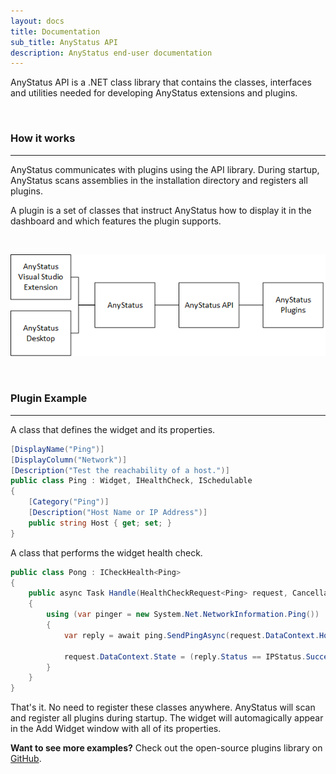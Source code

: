 ```yaml
---
layout: docs
title: Documentation
sub_title: AnyStatus API
description: AnyStatus end-user documentation
---
```


AnyStatus API is a .NET class library that contains the classes, interfaces and utilities needed for developing AnyStatus extensions and plugins.

<br/>

### How it works
---------------

AnyStatus communicates with plugins using the API library. During startup, AnyStatus scans assemblies in the installation directory and registers all plugins.

A plugin is a set of classes that instruct AnyStatus how to display it in the dashboard and which features the plugin supports.

<br/>

![AnyStatus Components](/assets/images/AnyStatusComponents.png)

<br/>

### Plugin Example
------------

A class that defines the widget and its properties.

```csharp
[DisplayName("Ping")]
[DisplayColumn("Network")]
[Description("Test the reachability of a host.")]
public class Ping : Widget, IHealthCheck, ISchedulable
{
    [Category("Ping")]
    [Description("Host Name or IP Address")]
    public string Host { get; set; }
}
```

A class that performs the widget health check.

```csharp
public class Pong : ICheckHealth<Ping>
{
    public async Task Handle(HealthCheckRequest<Ping> request, CancellationToken cancellationToken)
    {
        using (var pinger = new System.Net.NetworkInformation.Ping())
        {
            var reply = await ping.SendPingAsync(request.DataContext.Host);

            request.DataContext.State = (reply.Status == IPStatus.Success) ? State.Ok : State.Failed;
        }
    }
}
```

That's it. No need to register these classes anywhere. AnyStatus will scan and register all plugins during startup.
The widget will automagically appear in the Add Widget window with all of its properties.


**Want to see more examples?** Check out the open-source plugins library on [GitHub](https://github.com/AnyStatus/Plugins).
